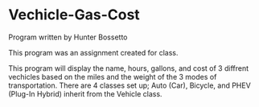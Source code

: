 
# Vechicle-Gas-Cost

Program written by Hunter Bossetto

This program was an assignment created for class.

This program will display the name, hours, gallons, and cost of 3 diffrent vechicles based on the miles and the weight of the 3 modes of transportation. There are 4 classes set up; Auto (Car), Bicycle, and PHEV (Plug-In Hybrid) inherit from the Vehicle class.